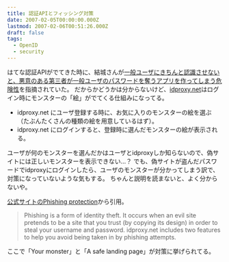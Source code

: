 ```yaml
---
title: 認証APIとフィッシング対策
date: 2007-02-05T00:00:00.000Z
lastmod: 2007-02-06T00:51:26.000Z
draft: false
tags:
  - OpenID
  - security
---
```


はてな認証APIがでてきた時に、結城さんが[一般ユーザにきちんと認識させないと、悪意のある第三者が一般ユーザのパスワードを奪うアプリを作ってしまう危険性](http://d.hatena.ne.jp/hyuki/20060424#hatenaapi)を指摘されていた。 だからかどうかは分からないけど、[idproxy.net](http://idproxy.net/)はログイン時にモンスターの「絵」がでてくる仕組みになってる。

* idproxy.net にユーザ登録する時に、お気に入りのモンスターの絵を選ぶ（たぶんたくさんの種類の絵を用意しているはず）。
* idproxy.net にログインすると、登録時に選んだモンスターの絵が表示される。

ユーザが何のモンスターを選んだかはユーザとidproxyしか知らないので、偽サイトには正しいモンスターを表示できない…？ でも、偽サイトが盗んだパスワードでidproxyにログインしたら、ユーザのモンスターが分かってしまう訳で、対策になっていないような気もする。 ちゃんと説明を読まないと、よく分からないや。

[公式サイトのPhishing protection](http://idproxy.net/about/phishing/)から引用。

> Phishing is a form of identity theft. It occurs when an evil site pretends to be a site that you trust (by copying its design) in order to steal your username and password. idproxy.net includes two features to help you avoid being taken in by phishing attempts.

ここで「Your monster」と「A safe landing page」が対策に挙げられてる。
